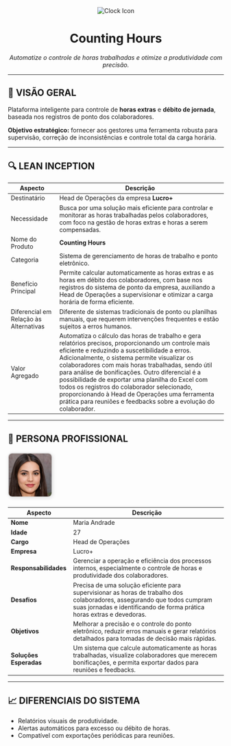 <div align="center">
  <img src="https://img.icons8.com/fluency/64/time-machine.png" alt="Clock Icon" />
  <h1><strong>Counting Hours</strong></h1>
  <p><em>Automatize o controle de horas trabalhadas e otimize a produtividade com precisão.</em></p>
</div>

---

## 🚀 VISÃO GERAL

Plataforma inteligente para controle de **horas extras** e **débito de jornada**, baseada nos registros de ponto dos colaboradores.

**Objetivo estratégico:** fornecer aos gestores uma ferramenta robusta para supervisão, correção de inconsistências e controle total da carga horária.

---

## 🔍 LEAN INCEPTION

| Aspecto | Descrição |
| - | - |
| Destinatário | Head de Operações da empresa **Lucro+** |
| Necessidade | Busca por uma solução mais eficiente para controlar e monitorar as horas trabalhadas pelos colaboradores, com foco na gestão de horas extras e horas a serem compensadas. |
| Nome do Produto | **Counting Hours** |
| Categoria | Sistema de gerenciamento de horas de trabalho e ponto eletrônico. |
| Benefício Principal | Permite calcular automaticamente as horas extras e as horas em débito dos colaboradores, com base nos registros do sistema de ponto da empresa, auxiliando a Head de Operações a supervisionar e otimizar a carga horária de forma eficiente. |
| Diferencial em Relação às Alternativas | Diferente de sistemas tradicionais de ponto ou planilhas manuais, que requerem intervenções frequentes e estão sujeitos a erros humanos. |
| Valor Agregado | Automatiza o cálculo das horas de trabalho e gera relatórios precisos, proporcionando um controle mais eficiente e reduzindo a suscetibilidade a erros. Adicionalmente, o sistema permite visualizar os colaboradores com mais horas trabalhadas, sendo útil para análise de bonificações. Outro diferencial é a possibilidade de exportar uma planilha do Excel com todos os registros do colaborador selecionado, proporcionando à Head de Operações uma ferramenta prática para reuniões e feedbacks sobre a evolução do colaborador. |

---

## 👤 PERSONA PROFISSIONAL

<div align="left" style="margin: 20px 0;">
  <img src="aux_counting_hours/img00.jfif" alt="Imagem da Persona" width="100" height="100" style="border-radius: 10px; border: 2px solid #ddd; box-shadow: 2px 2px 8px rgba(0, 0, 0, 0.1);" />
</div>


| **Aspecto**               | **Descrição**                                                                                                                                                 |
|---------------------------|---------------------------------------------------------------------------------------------------------------------------------------------------------------|
| **Nome**                   | Maria Andrade                                                                                                                                                 |
| **Idade**                  | 27                                                                                                                                                             |
| **Cargo**                  | Head de Operações                                                                                                                                              |
| **Empresa**                | Lucro+                                                                                                                                                         |
| **Responsabilidades**      | Gerenciar a operação e eficiência dos processos internos, especialmente o controle de horas e produtividade dos colaboradores.                                 |
| **Desafios**               | Precisa de uma solução eficiente para supervisionar as horas de trabalho dos colaboradores, assegurando que todos cumpram suas jornadas e identificando de forma prática horas extras e devedoras. |
| **Objetivos**              | Melhorar a precisão e o controle do ponto eletrônico, reduzir erros manuais e gerar relatórios detalhados para tomadas de decisão mais rápidas.                  |
| **Soluções Esperadas**     | Um sistema que calcule automaticamente as horas trabalhadas, visualize colaboradores que merecem bonificações, e permita exportar dados para reuniões e feedbacks. |

---

## 📈 DIFERENCIAIS DO SISTEMA

- Relatórios visuais de produtividade.
- Alertas automáticos para excesso ou débito de horas.
- Compatível com exportações periódicas para reuniões.
